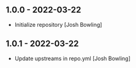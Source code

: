## 1.0.0 - 2022-03-22

* Initialize repository [Josh Bowling]

## 1.0.1 - 2022-03-22

* Update upstreams in repo.yml [Josh Bowling]
